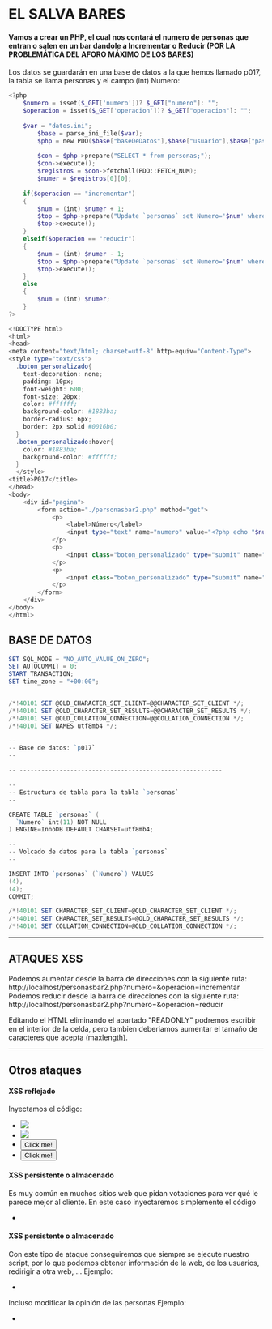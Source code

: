 # EL SALVA BARES

#### Vamos a crear un PHP, el cual nos contará el numero de personas que entran o salen en un bar dandole a Incrementar o Reducir (POR LA PROBLEMÁTICA DEL AFORO MÁXIMO DE LOS BARES)

Los datos se guardarán en una base de datos a la que hemos llamado p017, la tabla se llama personas y el campo (int) Numero:


```powershell
<?php
	$numero = isset($_GET['numero'])? $_GET["numero"]: "";
	$operacion = isset($_GET['operacion'])? $_GET["operacion"]: "";
	
	$var = "datos.ini";
		$base = parse_ini_file($var);		
		$php = new PDO($base["baseDeDatos"],$base["usuario"],$base["password"]);
		
		$con = $php->prepare("SELECT * from personas;");
		$con->execute();
		$registros = $con->fetchAll(PDO::FETCH_NUM);
		$numer = $registros[0][0];
		
	if($operacion == "incrementar")
	{
		$num = (int) $numer + 1;
		$top = $php->prepare("Update `personas` set Numero='$num' where Numero='$numer';");
		$top->execute();
	}
	elseif($operacion == "reducir")
	{
		$num = (int) $numer - 1;
		$top = $php->prepare("Update `personas` set Numero='$num' where Numero='$numer';");
		$top->execute();
	}	
	else
	{
		$num = (int) $numer;
	}
?>

<!DOCTYPE html>
<html>
<head>
<meta content="text/html; charset=utf-8" http-equiv="Content-Type">
<style type="text/css">
  .boton_personalizado{
    text-decoration: none;
    padding: 10px;
    font-weight: 600;
    font-size: 20px;
    color: #ffffff;
    background-color: #1883ba;
    border-radius: 6px;
    border: 2px solid #0016b0;
  }
  .boton_personalizado:hover{
    color: #1883ba;
    background-color: #ffffff;
  }
  </style>
<title>P017</title>
</head>
<body>
	<div id="pagina">
		<form action="./personasbar2.php" method="get">
			<p>
				<label>Número</label>   
				<input type="text" name="numero" value="<?php echo "$num"; ?>" maxlength="5" readonly="readonly"/>
			</p>
			<p>
				<input class="boton_personalizado" type="submit" name="operacion" value="incrementar"/>
			</p>
			<p>
				<input class="boton_personalizado" type="submit" name="operacion" value="reducir"/>
			</p>
		</form>
	</div>
</body>
</html>
```


## BASE DE DATOS

```powershell
SET SQL_MODE = "NO_AUTO_VALUE_ON_ZERO";
SET AUTOCOMMIT = 0;
START TRANSACTION;
SET time_zone = "+00:00";


/*!40101 SET @OLD_CHARACTER_SET_CLIENT=@@CHARACTER_SET_CLIENT */;
/*!40101 SET @OLD_CHARACTER_SET_RESULTS=@@CHARACTER_SET_RESULTS */;
/*!40101 SET @OLD_COLLATION_CONNECTION=@@COLLATION_CONNECTION */;
/*!40101 SET NAMES utf8mb4 */;

--
-- Base de datos: `p017`
--

-- --------------------------------------------------------

--
-- Estructura de tabla para la tabla `personas`
--

CREATE TABLE `personas` (
  `Numero` int(11) NOT NULL
) ENGINE=InnoDB DEFAULT CHARSET=utf8mb4;

--
-- Volcado de datos para la tabla `personas`
--

INSERT INTO `personas` (`Numero`) VALUES
(4),
(4);
COMMIT;

/*!40101 SET CHARACTER_SET_CLIENT=@OLD_CHARACTER_SET_CLIENT */;
/*!40101 SET CHARACTER_SET_RESULTS=@OLD_CHARACTER_SET_RESULTS */;
/*!40101 SET COLLATION_CONNECTION=@OLD_COLLATION_CONNECTION */;

```

-----------------------------------------------------------
## ATAQUES XSS

Podemos aumentar desde la barra de direcciones con la siguiente ruta:
http://localhost/personasbar2.php?numero=&operacion=incrementar
Podemos reducir desde la barra de direcciones con la siguiente ruta:
http://localhost/personasbar2.php?numero=&operacion=reducir

Editando el HTML eliminando el apartado "READONLY" podremos escribir en el interior de la celda, pero tambien deberiamos aumentar el tamaño de caracteres que acepta (maxlength).


---------------------------------------------------

## Otros ataques

#### XSS reflejado
Inyectamos el código:
- <img src="/" onerror="alert(‘cadena')">
- <img src="/" onerror="alert(document.cookie)">
- <button type="button" onclick="alert(0)">Click me!</button>
- <button type="button" onclick="window.location.href = 'https://www.google.com/'">Click me!</button>

#### XSS persistente o almacenado
Es muy común en muchos sitios web que pidan votaciones para ver qué le parece mejor al cliente. En este caso inyectaremos simplemente el código 
- <script>alert("XSS stored")</script>

#### XSS persistente o almacenado
Con este tipo de ataque conseguiremos que siempre se ejecute nuestro script, por lo que podemos obtener información de la web, de los usuarios, redirigir a otra web, …
Ejemplo:
- <script>window.location.href = "https://www.google.com.com/";</script>
Incluso modificar la opinión de las personas
Ejemplo:
- <script>document.getElementById("results").rows[0].cells[1].innerText = “TU OPINION HA CAMBIADO“</script>


